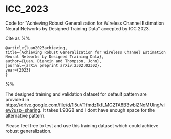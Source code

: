 # ICC_2023
Code for "Achieving Robust Generalization for Wireless Channel Estimation Neural Networks by Designed Training Data" accepted by ICC 2023.

Cite as %%

    @article{luan2023achieving,
    title={Achieving Robust Generalization for Wireless Channel Estimation Neural Networks by Designed Training Data},
    author={Luan, Dianxin and Thompson, John},
    journal={arXiv preprint arXiv:2302.02302},
    year={2023}
    }

%%

The designed training and validation dataset for default pattern are provided in https://drive.google.com/file/d/1l5uVTfmdz1kfLMG2TA8B3wblZNqMUlng/view?usp=sharing. It takes 1.93GB and I dont have enough space for the alternative pattern. 

Please feel free to test and use this training dataset which could achieve robust generalization. 
